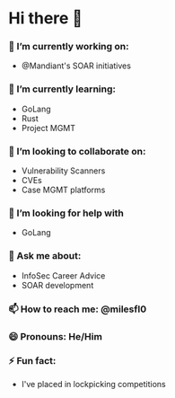 # Hi there 👋

### 🔭 I’m currently working on:
  - @Mandiant's SOAR initiatives

### 🌱 I’m currently learning:
  - GoLang
  - Rust
  - Project MGMT

### 👯 I’m looking to collaborate on:
  - Vulnerability Scanners
  - CVEs
  - Case MGMT platforms

### 🤔 I’m looking for help with
  - GoLang

### 💬 Ask me about:
  - InfoSec Career Advice
  - SOAR development

### 📫 How to reach me: @milesfl0

### 😄 Pronouns: He/Him

### ⚡ Fun fact:
  - I've placed in lockpicking competitions
